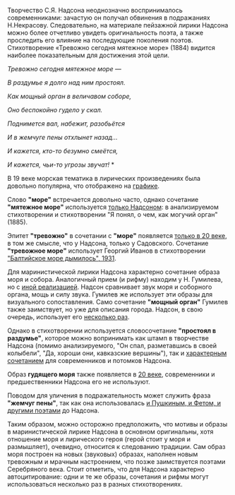 Творчество С.Я. Надсона неоднозначно воспринималось современниками: зачастую он получал обвинения в подражаниях Н.Некрасову. 
Следовательно, на материале пейзажной лирики Надсона можно более отчетливо увидеть оригинальность поэта, а также проследить его влияние на последующие поколения поэтов.
Стихотворение «Тревожно сегодня мятежное море» (1884) видится наиболее показательным для достижения этой цели.

*Тревожно сегодня мятежное море —*

*В раздумье я долго над ним простоял.*

*Как мощный орган в величавом соборе,*

*Оно беспокойно гудело у скал.*

*Поднимется вал, набежит, разобьётся*

*И в жемчуге пены отхлынет назад…*

*И кажется, кто-то безумно смеётся,*

*И кажется, чьи-то угрозы звучат!*
*

В 19 веке морская тематика в лирических произведениях была довольно популярна, что отображено на [графике](https://github.com/Mhorioghain/Digital-Humanities/blob/master/Слово_море_распределение.PNG). 

Слово **"море"** встречается довольно часто, однако сочетание **"мятежное море"** используется [только Надсоном](http://search1.ruscorpora.ru/search.xml?env=alpha&mycorp=&mysent=&mysize=&mysentsize=&mydocsize=&dpp=&spp=&spd=&text=lexform&mode=poetic&sort=gr_tagging&ext=10&nodia=1&req=%EC%FF%F2%E5%E6%ED%EE%E5+%EC%EE%F0%E5): в анализируемом стихотворении и стихотворении "Я понял, о чем, как могучий орган" (1885).

Эпитет **"тревожно"** в сочетании с **"море"** появляется [только в 20 веке](http://search1.ruscorpora.ru/search.xml?env=alpha&mycorp=&mysent=&mysize=&mysentsize=&mydocsize=&dpp=10&spp=50&spd=10&text=lexgramm&mode=poetic&sort=gr_tagging&ext=10&nodia=1&parent1=0&level1=0&lex1=%EC%EE%F0%E5&gramm1=&flags1=&sem1=&parent2=0&level2=0&min2=1&max2=5&lex2=%F2%F0%E5%E2%EE%E6%ED%EE+&gramm2=&flags2=&sem2=), в том же смысле, что у Надсона, только у Садовского. Сочетание **"тревожное море"** использует Георгий Иванов в стихотворении ["Балтийское море дымилось", 1931](http://search1.ruscorpora.ru/search.xml?env=alpha&mycorp=&mysent=&mysize=&mysentsize=&mydocsize=&dpp=10&spp=50&spd=10&text=lexform&mode=poetic&sort=gr_tagging&ext=10&nodia=1&req=%F2%F0%E5%E2%EE%E6%ED%EE%E5+%EC%EE%F0%E5).

Для маринистической лирики Надсона характерно сочетание образа моря и собора. Аналогичный прием (и рифму) находим у Н. Гумилева, но с [иной реализацией](http://search1.ruscorpora.ru/search.xml?env=alpha&mycorp=&mysent=&mysize=&mysentsize=&mydocsize=&dpp=10&spp=50&spd=10&text=lexgramm&mode=poetic&sort=gr_tagging&ext=10&nodia=1&parent1=0&level1=0&lex1=%EC%EE%F0%E5&gramm1=&flags1=&sem1=&parent2=0&level2=0&min2=1&max2=15&lex2=%F1%EE%E1%EE%F0%20&gramm2=&flags2=&sem2=&docid=46383). Надсон сравнивает звук моря и соборного органа, мощь и силу звука. Гумилев же использует эти образы для визуального сопоставления. Само сочетание **"мощный орган"** Гумилев также заимствует, но уже для описания города. Надсон, в свою очередь, использует его [несколько раз](http://search1.ruscorpora.ru/search.xml?env=alpha&mycorp=&mysent=&mysize=&mysentsize=&mydocsize=&dpp=10&spp=50&spd=10&text=lexgramm&mode=poetic&sort=gr_tagging&ext=10&nodia=1&parent1=0&level1=0&lex1=%EC%EE%F9%ED%FB%E9&gramm1=&flags1=&sem1=&parent2=0&level2=0&min2=1&max2=2&lex2=%EE%F0%E3%E0%ED&gramm2=&flags2=&sem2=).

Однако в стихотворении используется словосочетание **"простоял в раздумье"**, которое можно вопринимать как штамп в творчестве Надсона (помимо анализируемого, "Он спал, разметавшись в своей колыбели", "Да, хороши они, кавказские вершины"), так и [характерным сочетанием](http://search1.ruscorpora.ru/search.xml?env=alpha&mycorp=&mysent=&mysize=&mysentsize=&mydocsize=&dpp=10&spp=50&spd=10&text=lexgramm&mode=poetic&sort=gr_tagging&ext=10&nodia=1&parent1=0&level1=0&lex1=%F1%F2%EE%FF%F2%FC&gramm1=&flags1=&sem1=&parent2=0&level2=0&min2=1&max2=7&lex2=%F0%E0%E7%E4%F3%EC%FC%E5&gramm2=(loc%7Cloc2)&flags2=&sem2=&p=0) для современников и потомков Надсона.

Образ **гудящего моря** также появляется в [20 веке](http://search1.ruscorpora.ru/search.xml?env=alpha&mycorp=&mysent=&mysize=&mysentsize=&mydocsize=&dpp=10&spp=50&spd=10&text=lexgramm&mode=poetic&sort=gr_tagging&ext=10&nodia=1&parent1=0&level1=0&lex1=%EC%EE%F0%E5&gramm1=&flags1=&sem1=&parent2=0&level2=0&min2=1&max2=5&lex2=%E3%F3%E4%E5%F2%FC&gramm2=&flags2=&sem2=&p=1), современники и предшественники Надсона его не используют. 

Поводом для уличения в подражательность может служить фраза **"жемчуг пены"**, так как она использовалась [и Пушкиным, и Фетом, и другими поэтами](http://search1.ruscorpora.ru/search.xml?env=alpha&mycorp=&mysent=&mysize=&mysentsize=&mydocsize=&dpp=10&spp=50&spd=10&text=lexgramm&mode=poetic&sort=gr_tagging&ext=10&nodia=1&parent1=0&level1=0&lex1=%E6%E5%EC%F7%F3%E3&gramm1=&flags1=&sem1=&parent2=0&level2=0&min2=1&max2=5&lex2=%EF%E5%ED%E0&gramm2=&flags2=&sem2=) до Надсона.

Таким образом, можно осторожно предположить, что мотивы и образы в маринистической лирике Надсона в основном оригинальны, хотя отношение моря и лирического героя (герой стоит у моря и размышляет), очевидно, относится к следованию традиции. Сам образ моря построен на новых (звуковых) образах, наполнен новым тревожным и мрачным настроением, что позже заимствуется поэтами Серебряного века. Стоит отметить, что для Надсона характерно автоцитирование: одни и те же образы, сочетания и рифмы могут использоваться несколько раз в разных стихотворениях.
